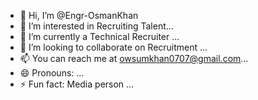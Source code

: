 - 👋 Hi, I’m @Engr-OsmanKhan
- 👀 I’m interested in Recruiting Talent...
- 🌱 I’m currently a Technical Recruiter ...
- 💞️ I’m looking to collaborate on Recruitment ...
- 📫 You can reach me at owsumkhan0707@gmail.com...
- 😄 Pronouns: ...
- ⚡ Fun fact: Media person  ...

<!---
Engr-OsmanKhan/Engr-OsmanKhan is a ✨ special ✨ repository because its `README.md` (this file) appears on your GitHub profile.
You can click the Preview link to take a look at your changes.
--->

